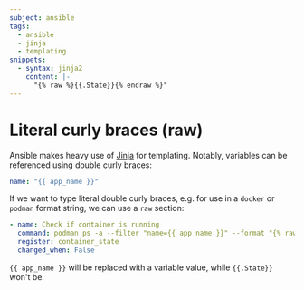 ```yaml
---
subject: ansible
tags:
  - ansible
  - jinja
  - templating
snippets:
  - syntax: jinja2
    content: |-
      "{% raw %}{{.State}}{% endraw %}"
---
```


# Literal curly braces (raw)

Ansible makes heavy use of [Jinja][jinja-link] for templating. Notably,
variables can be referenced using double curly braces:

```yaml
name: "{{ app_name }}"
```

If we want to type literal double curly braces, e.g. for use in a `docker` or
`podman` format string, we can use a `raw` section:

```yaml
- name: Check if container is running
  command: podman ps -a --filter "name={{ app_name }}" --format "{% raw %}{{.State}}{% endraw %}"
  register: container_state
  changed_when: False
```

`{{ app_name }}` will be replaced with a variable value, while `{{.State}}`
won't be.

[jinja-link]: https://jinja.palletsprojects.com
